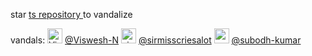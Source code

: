star 
<a href="https://github.com/avi-amalanshu/avi-amalanshu/">
    ts repository
</a> 
to vandalize

vandals: <!-- manual --> <img src="https://avatars.githubusercontent.com/u/72874174" alt="Viswesh-N" width=24/> [@Viswesh-N](https://github.com/Viswesh-N) <img src="https://avatars.githubusercontent.com/u/19360845" alt="sirmisscriesalot" width=24/> [@sirmisscriesalot](https://github.com/sirmisscriesalot) <img src="https://avatars.githubusercontent.com/u/8667064" alt="subodh-kumar" width="24"/> [@subodh-kumar](https://github.com/subodh-kumar)
